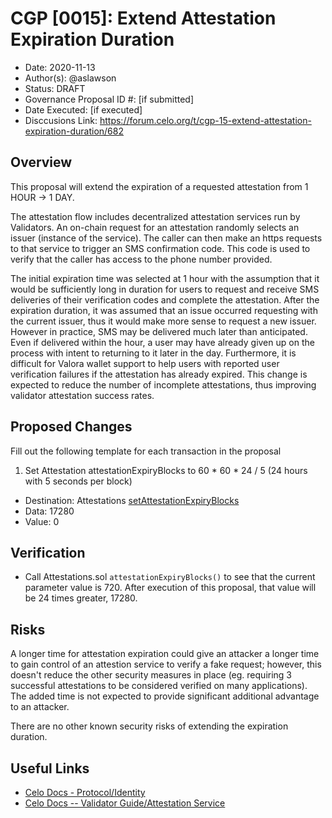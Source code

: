 # CGP [0015]: Extend Attestation Expiration Duration

- Date: 2020-11-13
- Author(s): @aslawson
- Status: DRAFT
- Governance Proposal ID #: [if submitted]
- Date Executed: [if executed]
- Disccusions Link: https://forum.celo.org/t/cgp-15-extend-attestation-expiration-duration/682

## Overview

This proposal will extend the expiration of a requested attestation from 1 HOUR -> 1 DAY.

The attestation flow includes decentralized attestation services run by Validators. An on-chain request for an attestation randomly selects an issuer (instance of the service). The caller can then make an https requests to that service to trigger an SMS confirmation code. This code is used to verify that the caller has access to the phone number provided.

The initial expiration time was selected at 1 hour with the assumption that it would be sufficiently long in duration for users to request and receive SMS deliveries of their verification codes and complete the attestation. After the expiration duration, it was assumed that an issue occurred requesting with the current issuer, thus it would make more sense to request a new issuer. However in practice, SMS may be delivered much later than anticipated. Even if delivered within the hour, a user may have already given up on the process with intent to returning to it later in the day. Furthermore, it is difficult for Valora wallet support to help users with reported user verification failures if the attestation has already expired. This change is expected to reduce the number of incomplete attestations, thus improving validator attestation success rates.

## Proposed Changes

Fill out the following template for each transaction in the proposal

1. Set Attestation attestationExpiryBlocks to 60 * 60 * 24 / 5 (24 hours with 5 seconds per block)
  - Destination: Attestations [setAttestationExpiryBlocks](https://github.com/celo-org/celo-monorepo/blob/master/packages/protocol/contracts/identity/Attestations.sol#L518)
  - Data: 17280
  - Value: 0

## Verification

- Call Attestations.sol `attestationExpiryBlocks()` to see that the current parameter value is 720. After execution of this proposal, that value will be 24 times greater, 17280.

## Risks

A longer time for attestation expiration could give an attacker a longer time to gain control of an attestion service to verify a fake request; however, this doesn't reduce the other security measures in place (eg. requiring 3 successful attestations to be considered verified on many applications). The added time is not expected to provide significant additional advantage to an attacker.

There are no other known security risks of extending the expiration duration.

## Useful Links

* [Celo Docs - Protocol/Identity](https://docs.celo.org/celo-codebase/protocol/identity)
* [Celo Docs -- Validator Guide/Attestation Service](https://docs.celo.org/validator-guide/attestation-service)
